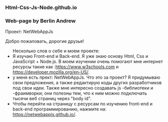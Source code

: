 ### Html-Css-Js-Node.github.io
### Web-page by Berlin Andrew
Проект: NetWebAppJs

Добро пожаловать, дорогие друзья!
   

<ul>Несколько слов о себе и моем проекте:  

<li>Я изучаю Front-end и Back-end. Я уже знаю основу Html, Css и JavaScript + Node.js. В моем изучении очень помогают мне интернет ресурсы такие как :<a href = "https://www.w3schools.com">https://www.w3schools.com</a> и <a href = "https://developer.mozilla.org/en-US/">https://developer.mozilla.org/en-US/</a>.</li>
<li>у меня есть прект: NetWebAppJs. Что это за проект? Я придумываю свои предложения, а также редактирую коды других разработчиков под свои идеи. Также мне интересно создавать js -библиотеки и -фраимворки; они полезны тем, что к ним можно подключать тысячи веб страниц через "body id". </li> 
<li>Чтобы перейти на страницу с ресурсам по изучению front-end и back-end программированию, нажмите на: <a href = "https://netwebappjs.github.io/">https://netwebappjs.github.io/</a>.
</li>
</ul>


